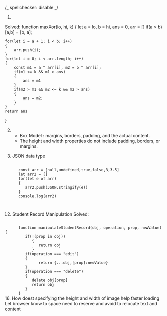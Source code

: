 /_ spellchecker: disable _/

<!-- prettier-ignore-start -->
1. 
Solved: 
   function maxXor(lo, hi, k) {
    let a = lo, b = hi, ans = 0, arr = []
    if(a > b)
        [a,b] = [b, a];

    for(let i = a + 1; i < b; i++)
    {
        arr.push(i);
    }
    for(let i = 0; i < arr.length; i++)
    {
        const m1 = a ^ arr[i], m2 = b ^ arr[i];
        if(m1 <= k && m1 > ans)
        {
            ans = m1
        }
        if(m2 > m1 && m2 <= k && m2 > ans)
        {
            ans = m2;
        }
    }
    return ans

}

2. 
   - Box Model : margins, borders, padding, and the actual content. 
   - The height and width properties do not include padding, borders, or margins.

10. JSON data type
  <code>
      const arr = [null,undefined,true,false,3,3.5]
      let arr2 = []
      for(let e of arr)
      {
         arr2.push(JSON.stringify(e))
      }
      console.log(arr2)
      <!-- "null", undefined, "true", "false","3", "3.5" -->
  </code>

12. Student Record Manipulation
 Solved:
<code>
      function manipulateStudentRecord(obj, operation, prop, newValue) {
         if(!(prop in obj))
            {
               return obj
            }
         if(operation === "edit")
         {
               return {...obj,[prop]:newValue}
         }
         if(operation === "delete")
         {
            delete obj[prop]
            return obj
         }  
      }
</code>
16. How doest specifying the height and width of image help faster loading
   Let browser know to space need to reserve and avoid to relocate text and content

<!-- prettier-ignore-end -->
